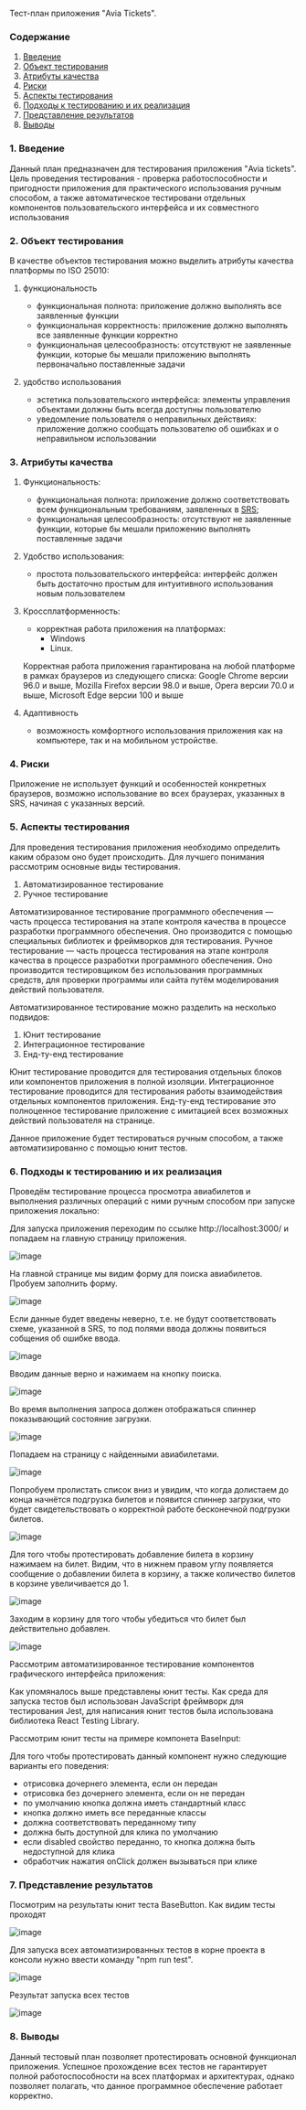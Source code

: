Тест-план приложения "Avia Tickets".


### Содержание
  1. [Введение](#1)
  2. [Объект тестирования](#2)
  3. [Атрибуты качества](#3)
  4. [Риски](#4)
  5. [Аспекты тестирования](#5)
  6. [Подходы к тестированию и их реализация](#6)
  7. [Представление результатов](#7)
  8. [Выводы](#8)


<a name="1"></a>
### 1. Введение

Данный план предназначен для тестирования приложения "Avia tickets". Цель проведения тестирования - проверка работоспособности и пригодности приложения для практического использования ручным способом, а также автоматическое тестировани отдельных компонентов пользовательского интерфейса и их совместного использования

<a name="2"></a>
### 2. Объект тестирования

В качестве объектов тестирования можно выделить атрибуты качества платформы по ISO 25010:

1. функциональность

	- функциональная полнота: приложение должно выполнять все заявленные функции
	- функциональная корректность: приложение должно выполнять все заявленные функции корректно
	- функциональная целесообразность: отсутствуют не заявленные функции, которые бы мешали приложению выполнять первоначально поставленные задачи

2. удобство использования

	- эстетика пользовательского интерфейса: элементы управления объектами должны быть всегда доступны пользователю
	- уведомление пользователя о неправильных действиях: приложение должно сообщать пользователю об ошибках и о неправильном использовании

<a name="3"></a>
### 3. Атрибуты качества

1. Функциональность:

    - функциональная полнота: приложение должно соответствовать всем функциональным требованиям, заявленных в [SRS](https://github.com/PolliMur/tritpo-lab2/blob/master/SRS/README.md);
    - функциональная целесообразность: отсутствуют не заявленные функции, которые бы мешали приложению выполнять поставленные задачи
    
2. Удобство использования:

    - простота пользовательского интерфейса: интерфейс должен быть достаточно простым для интуитивного использования новым пользователем
    
3. Кроссплатформенность:

    - корректная работа приложения на платформах:
      - Windows
      - Linux.
    
    Корректная работа приложения гарантирована на любой платформе в рамках браузеров из следующего списка: Google Chrome версии 96.0 и выше, Mozilla Firefox версии 98.0 и выше, Opera версии 70.0 и выше, Microsoft Edge версии 100 и выше
      
4. Адаптивность

    - возможность комфортного использования приложения как на компьютере, так и на мобильном устройстве.

<a name="4"></a>
### 4. Риски
Приложение не использует функций и особенностей конкретных браузеров, возможно использование во всех браузерах, указанных в SRS, начиная с указанных версий.

<a name="5"></a>
### 5. Аспекты тестирования

Для проведения тестирования приложения необходимо определить каким образом оно будет происходить. Для лучшего понимания рассмотрим основные виды тестирования.

1. Автоматизированное тестирование
2. Ручное тестирование

Автоматизированное тестирование программного обеспечения — часть процесса тестирования на этапе контроля качества в процессе разработки программного обеспечения. Оно производится с помощью специальных библиотек и фреймворков для тестирования.
Ручное тестирование — часть процесса тестирования на этапе контроля качества в процессе разработки программного обеспечения. Оно производится тестировщиком без использования программных средств, для проверки программы или сайта путём моделирования действий пользователя.

Автоматизированное тестирование можно разделить на несколько подвидов:

1. Юнит тестирование
2. Интеграционное тестирование
3. Енд-ту-енд тестирование

Юнит тестирование проводится для тестирования отдельных блоков или компонентов приложения в полной изоляции.
Интеграционное тестирование проводится для тестирования работы взаимодействия отдельных компонентов приложения.
Енд-ту-енд тестирование это полноценное тестирование приложение с имитацией всех возможных действий пользователя на странице.

Данное приложение будет тестироваться ручным способом, а также автоматизированно с помощью юнит тестов.

<a name="6"></a>
### 6. Подходы к тестированию и их реализация

Проведём тестирование процесса просмотра авиабилетов и выполнения различных операций с ними ручным способом при запуске приложения локально:

Для запуска приложения переходим по ссылке http://localhost:3000/ и попадаем на главную страницу приложения. 

![image](https://user-images.githubusercontent.com/68506750/205442400-5c5ac2f1-9ca0-48a2-9411-9bab9cff9a3d.png)

На главной странице мы видим форму для поиска авиабилетов. Пробуем заполнить форму.

![image](https://user-images.githubusercontent.com/68506750/205442686-45ea532f-d6ae-465e-aad6-5454e081474f.png)

Если данные будет введены неверно, т.е. не будут соответствовать схеме, указанной в SRS, то под полями ввода должны появиться собщения об ошибке ввода.

![image](https://user-images.githubusercontent.com/68506750/205442649-a31a66e1-730a-4ef6-9eb0-b22b3ec63ddf.png)

Вводим данные верно и нажимаем на кнопку поиска.

![image](https://user-images.githubusercontent.com/68506750/205442730-01cca7e5-be7e-4c09-95a8-e21e6c74db09.png)

Во время выполнения запроса должен отображаться спиннер показывающий состояние загрузки.

![image](https://user-images.githubusercontent.com/68506750/205443170-9c4adad4-43bc-4d40-b907-2f5e497d63ce.png)

Попадаем на страницу с найденными авиабилетами.

![image](https://user-images.githubusercontent.com/68506750/205443226-aadc745e-550a-46c6-af22-182ce1d3e442.png)

Попробуем пролистать список вниз и увидим, что когда долистаем до конца начнётся подгрузка билетов и появится спиннер загрузки, что будет свидетельствовать о корректной работе бесконечной подгрузки билетов.

![image](https://user-images.githubusercontent.com/68506750/205443441-4287264d-7550-4367-a31b-f62312e5653e.png)

Для того чтобы протестировать добавление билета в корзину нажимаем на билет. Видим, что в нижнем правом углу появляется сообщение о добавлении билета в корзину, а также количество билетов в корзине увеличивается до 1.

![image](https://user-images.githubusercontent.com/68506750/205443879-00c7a713-e588-445f-9335-0d40ee8bd547.png)

Заходим в корзину для того чтобы убедиться что билет был действительно добавлен.

![image](https://user-images.githubusercontent.com/68506750/205443913-c52e2a98-2772-403e-ad58-2e997e6b0a43.png)

Рассмотрим автоматизированное тестирование компонентов графического интерфейса приложения:

Как упомяналось выше представлены юнит тесты. Как среда для запуска тестов был использован JavaScript фреймворк для тестирования Jest, для написания юнит тестов была использована библиотека React Testing Library.

Рассмотрим юнит тесты на примере компонета BaseInput:

Для того чтобы протестировать данный компонент нужно следующие варианты его поведения:
- отрисовка дочернего элемента, если он передан
- отрисовка без дочернего элемента, если он не передан
- по умолчанию кнопка должна иметь стандартный класс
- кнопка должно иметь все переданные классы
- должна соответствовать переданному типу
- должна быть доступной для клика по умолчанию
- если disabled свойство переданно, то кнопка должна быть недоступной для клика
- обработчик нажатия onClick должен вызываться при клике

<a name="7"></a>
### 7. Представление результатов

Посмотрим на результаты юнит теста BaseButton. Как видим тесты проходят

![image](https://user-images.githubusercontent.com/68506750/206305629-3e28a04d-fd50-424b-ba96-4ccfad0e5e64.png)

Для запуска всех автоматизированных тестов в корне проекта в консоли нужно ввести команду "npm run test".

![image](https://user-images.githubusercontent.com/68506750/206305325-27c1d63a-dfda-40a6-8597-008ce775b534.png)

Результат запуска всех тестов

![image](https://user-images.githubusercontent.com/68506750/206305250-778397fa-d1e8-4ed6-b0bf-b7e288aaf6d1.png)

<a name="8"></a>
### 8. Выводы
Данный тестовый план позволяет протестировать основной функционал приложения. Успешное прохождение всех тестов не гарантирует полной работоспособности на всех платформах и архитектурах, однако позволяет полагать, что данное программное обеспечение работает корректно.
